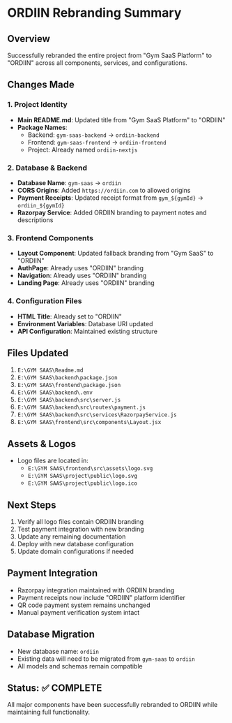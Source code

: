 # ORDIIN Rebranding Summary

## Overview
Successfully rebranded the entire project from "Gym SaaS Platform" to "ORDIIN" across all components, services, and configurations.

## Changes Made

### 1. Project Identity
- **Main README.md**: Updated title from "Gym SaaS Platform" to "ORDIIN"
- **Package Names**: 
  - Backend: `gym-saas-backend` → `ordiin-backend`
  - Frontend: `gym-saas-frontend` → `ordiin-frontend`
  - Project: Already named `ordiin-nextjs`

### 2. Database & Backend
- **Database Name**: `gym-saas` → `ordiin`
- **CORS Origins**: Added `https://ordiin.com` to allowed origins
- **Payment Receipts**: Updated receipt format from `gym_${gymId}` → `ordiin_${gymId}`
- **Razorpay Service**: Added ORDIIN branding to payment notes and descriptions

### 3. Frontend Components
- **Layout Component**: Updated fallback branding from "Gym SaaS" to "ORDIIN"
- **AuthPage**: Already uses "ORDIIN" branding
- **Navigation**: Already uses "ORDIIN" branding
- **Landing Page**: Already uses "ORDIIN" branding

### 4. Configuration Files
- **HTML Title**: Already set to "ORDIIN"
- **Environment Variables**: Database URI updated
- **API Configuration**: Maintained existing structure

## Files Updated
1. `E:\GYM SAAS\Readme.md`
2. `E:\GYM SAAS\backend\package.json`
3. `E:\GYM SAAS\frontend\package.json`
4. `E:\GYM SAAS\backend\.env`
5. `E:\GYM SAAS\backend\src\server.js`
6. `E:\GYM SAAS\backend\src\routes\payment.js`
7. `E:\GYM SAAS\backend\src\services\RazorpayService.js`
8. `E:\GYM SAAS\frontend\src\components\Layout.jsx`

## Assets & Logos
- Logo files are located in:
  - `E:\GYM SAAS\frontend\src\assets\logo.svg`
  - `E:\GYM SAAS\project\public\logo.svg`
  - `E:\GYM SAAS\project\public\logo.ico`

## Next Steps
1. Verify all logo files contain ORDIIN branding
2. Test payment integration with new branding
3. Update any remaining documentation
4. Deploy with new database configuration
5. Update domain configurations if needed

## Payment Integration
- Razorpay integration maintained with ORDIIN branding
- Payment receipts now include "ORDIIN" platform identifier
- QR code payment system remains unchanged
- Manual payment verification system intact

## Database Migration
- New database name: `ordiin`
- Existing data will need to be migrated from `gym-saas` to `ordiin`
- All models and schemas remain compatible

## Status: ✅ COMPLETE
All major components have been successfully rebranded to ORDIIN while maintaining full functionality.